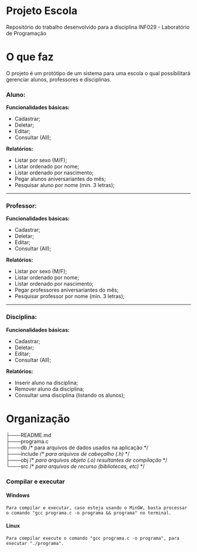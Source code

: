 # Projeto Escola

Repositório do trabalho desenvolvido para a disciplina INF029 - Laboratório de Programação

# O que faz

O projeto é um protótipo de um sistema para uma escola o qual possibilitará gerenciar alunos, professores e disciplinas.

### Aluno:

**Funcionalidades básicas:**
- Cadastrar;
- Deletar;
- Editar;
- Consultar (All);

**Relatórios:**
- Listar por sexo (M/F);
- Listar ordenado por nome;
- Listar ordenado por nascimento;
- Pegar alunos aniversariantes do mês;
- Pesquisar aluno por nome (min. 3 letras);
------------------------------------------------------------
### Professor:

**Funcionalidades básicas:**
- Cadastrar;
- Deletar;
- Editar;
- Consultar (All);

**Relatórios:**
- Listar por sexo (M/F);
- Listar ordenado por nome;
- Listar ordenado por nascimento;
- Pegar professores aniversariantes do mês;
- Pesquisar professor por nome (min. 3 letras);
------------------------------------------------------------
### Disciplina:

**Funcionalidades básicas:**
- Cadastrar;
- Deletar;
- Editar;
- Consultar (All);

**Relatórios:**
- Inserir aluno na disciplina;
- Remover aluno da disciplina;
- Consultar uma disciplina (listando os alunos);

# Organização

├───README.md<br/>
├───programa.c<br/>
├───db /\* para arquivos de dados usados na aplicação \*/<br/>
├───include /\* *para arquivos de cabeçalho (.h)* \*/<br/>
├───obj /\* *para arquivos objeto (.o) resultantes de compilação* \*/<br/>
└───src /\* *para arquivos de recurso (bibliotecas, etc)*  \*/<br/>

### Compilar e executar
#### Windows
	Para compilar e executar, caso esteja usando o MinGW, basta processar o comando "gcc programa.c -o programa && programa" no terminal.

#### Linux
	Para compilar execute o comando "gcc programa.c -o programa", para executar "./programa".